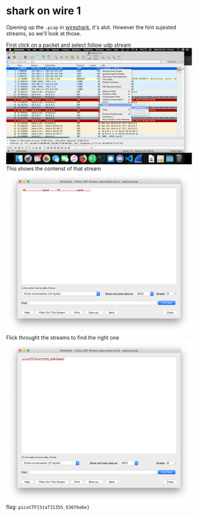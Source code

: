 # shark on wire 1
Opening up the `.pcap` in [wireshark](https://www.wireshark.org/), it's alot.
However the hint sujested streams, so we'll look at those.

First click on a packet and select follow udp stream
![](./screanshot1.png)
This shows the contenst of that stream
![](./screanshot2.png)
Flick throught the streams to find the right one
![](./screanshot3.png)
flag: `picoCTF{StaT31355_636f6e6e}`